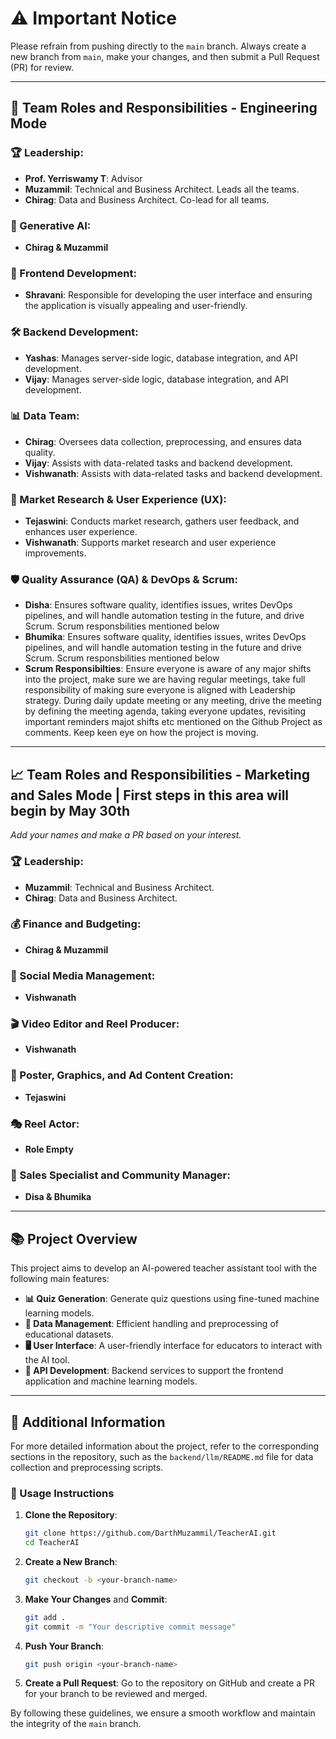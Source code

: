 # ⚠️ Important Notice

Please refrain from pushing directly to the `main` branch. Always create a new branch from `main`, make your changes, and then submit a Pull Request (PR) for review.



--------------------------




## 🚀 Team Roles and Responsibilities - Engineering Mode

### 🏆 Leadership:
- **Prof. Yerriswamy T**: Advisor
- **Muzammil**: Technical and Business Architect. Leads all the teams.
- **Chirag**: Data and Business Architect. Co-lead for all teams.

### 🤖 Generative AI:
- **Chirag & Muzammil**

### 🎨 Frontend Development:
- **Shravani**: Responsible for developing the user interface and ensuring the application is visually appealing and user-friendly.

### 🛠 Backend Development:
- **Yashas**: Manages server-side logic, database integration, and API development.
- **Vijay**: Manages server-side logic, database integration, and API development.

### 📊 Data Team:
- **Chirag**: Oversees data collection, preprocessing, and ensures data quality.
- **Vijay**: Assists with data-related tasks and backend development.
- **Vishwanath**: Assists with data-related tasks and backend development.

### 🧠 Market Research & User Experience (UX):
- **Tejaswini**: Conducts market research, gathers user feedback, and enhances user experience.
- **Vishwanath**: Supports market research and user experience improvements.

### 🛡 Quality Assurance (QA) & DevOps & Scrum:
- **Disha**: Ensures software quality, identifies issues, writes DevOps pipelines, and will handle automation testing in the future, and drive Scrum. Scrum responsbilities mentioned below
- **Bhumika**: Ensures software quality, identifies issues, writes DevOps pipelines, and will handle automation testing in the future and drive Scrum. Scrum responsbilities mentioned below
- **Scrum Responsibilties**: Ensure everyone is aware of any major shifts into the project, make sure we are having regular meetings, take full responsibility of making sure everyone is aligned with Leadership strategy. During daily update meeting or any meeting, drive the meeting by defining the meeting agenda, taking everyone updates, revisiting important reminders majot shifts etc mentioned on the Github Project as comments. Keep keen eye on how the project is moving. 


--------------------------

## 📈 Team Roles and Responsibilities - Marketing and Sales Mode | First steps in this area will begin by May 30th
*Add your names and make a PR based on your interest.*

### 🏆 Leadership:
- **Muzammil**: Technical and Business Architect.
- **Chirag**: Data and Business Architect.

### 💰 Finance and Budgeting:
- **Chirag & Muzammil**
  
### 📱 Social Media Management:
- **Vishwanath**

### 🎬 Video Editor and Reel Producer:
- **Vishwanath**

### 🎨 Poster, Graphics, and Ad Content Creation:
- **Tejaswini**

### 🎭 Reel Actor:
- **Role Empty**

### 🛒 Sales Specialist and Community Manager:
- **Disa & Bhumika**

--------------------------

## 📚 Project Overview
This project aims to develop an AI-powered teacher assistant tool with the following main features:
- **📊 Quiz Generation**: Generate quiz questions using fine-tuned machine learning models.
- **💾 Data Management**: Efficient handling and preprocessing of educational datasets.
- **🖥 User Interface**: A user-friendly interface for educators to interact with the AI tool.
- **🔌 API Development**: Backend services to support the frontend application and machine learning models.

--------------------------

## 📄 Additional Information
For more detailed information about the project, refer to the corresponding sections in the repository, such as the `backend/llm/README.md` file for data collection and preprocessing scripts.

### 📝 Usage Instructions
1. **Clone the Repository**:
    ```bash
    git clone https://github.com/DarthMuzammil/TeacherAI.git
    cd TeacherAI
    ```

2. **Create a New Branch**:
    ```bash
    git checkout -b <your-branch-name>
    ```

3. **Make Your Changes** and **Commit**:
    ```bash
    git add .
    git commit -m "Your descriptive commit message"
    ```

4. **Push Your Branch**:
    ```bash
    git push origin <your-branch-name>
    ```

5. **Create a Pull Request**: Go to the repository on GitHub and create a PR for your branch to be reviewed and merged.

By following these guidelines, we ensure a smooth workflow and maintain the integrity of the `main` branch.
